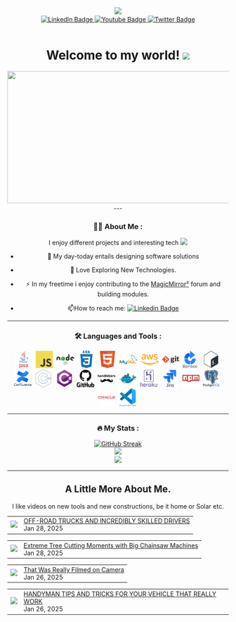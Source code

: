 <!--
**mumblebaj/mumblebaj** is a ✨ _special_ ✨ repository because its `README.md` (this file) appears on your GitHub profile.

Here are some ideas to get you started:

- 🔭 I’m currently working on ...
- 🌱 I’m currently learning ...
- 👯 I’m looking to collaborate on ...
- 🤔 I’m looking for help with ...
- 💬 Ask me about ...
- 📫 How to reach me: ...
- 😄 Pronouns: ...
- ⚡ Fun fact: ...
-->
<div id="header" align="center">
  <img src="https://media.giphy.com/media/M9gbBd9nbDrOTu1Mqx/giphy.gif" width="100"/>
  <div id="badges">
    <a href="https://www.linkedin.com/in/bernard-mumble/">
      <img src="https://img.shields.io/badge/LinkedIn-blue?style=for-the-badge&logo=linkedin&logoColor=white" alt="LinkedIn Badge"/>
    </a>
    <a href="https://www.youtube.com/channel/UCR4UsoNBqvBLqmIkDFSnCdA">
      <img src="https://img.shields.io/badge/YouTube-red?style=for-the-badge&logo=youtube&logoColor=white" alt="Youtube Badge"/>
    </a>
    <a href="https://twitter.com/BajMum">
      <img src="https://img.shields.io/badge/Twitter-blue?style=for-the-badge&logo=twitter&logoColor=white" alt="Twitter Badge"/>
    </a>
  </div>
  <img src="https://komarev.com/ghpvc/?username=mumblebaj&style=flat-square&color=blue" alt=""/>
  <h1>
  Welcome to my world!
  <img src="https://media.giphy.com/media/hvRJCLFzcasrR4ia7z/giphy.gif" width="30px"/>
</h1>
</div>
<div align="center">
  <img src="https://media.giphy.com/media/dWesBcTLavkZuG35MI/giphy.gif" width="600" height="300"/>
---

### :man_technologist: About Me :
I enjoy different projects and interesting tech <img src="https://media.giphy.com/media/WUlplcMpOCEmTGBtBW/giphy.gif" width="30">
- :telescope: My day-today entails designing software solutions

- :seedling: Love Exploring New Technologies.

- :zap: In my freetime i enjoy contributing to the [MagicMirror²](https://forum.magicmirror.builders/) forum and building modules.

- :mailbox:How to reach me: [![Linkedin Badge](https://img.shields.io/badge/LinkedIn-blue?style=flat&logo=Linkedin&logoColor=white)](https://www.linkedin.com/in/bernard-mumble/)

---

### :hammer_and_wrench: Languages and Tools :
<div>
  <img src="https://github.com/devicons/devicon/blob/master/icons/java/java-original-wordmark.svg" title="Java" alt="Java" width="40" height="40"/>&nbsp;
  <img src="https://github.com/devicons/devicon/blob/master/icons/javascript/javascript-original.svg" title="JavaScript" alt="JavaScript" width="40" height="40"/>&nbsp;
  <img src="https://github.com/devicons/devicon/blob/master/icons/nodejs/nodejs-original-wordmark.svg" title="NodeJS" alt="NodeJS" width="40" height="40"/>&nbsp;
  <img src="https://github.com/devicons/devicon/blob/master/icons/css3/css3-plain-wordmark.svg"  title="CSS3" alt="CSS" width="40" height="40"/>&nbsp;
  <img src="https://github.com/devicons/devicon/blob/master/icons/html5/html5-original.svg" title="HTML5" alt="HTML" width="40" height="40"/>&nbsp;
  <img src="https://github.com/devicons/devicon/blob/master/icons/mysql/mysql-original-wordmark.svg" title="MySQL"  alt="MySQL" width="40" height="40"/>&nbsp;
  <img src="https://github.com/devicons/devicon/blob/master/icons/amazonwebservices/amazonwebservices-plain-wordmark.svg" title="AWS" alt="AWS" width="40" height="40"/>&nbsp;
  <img src="https://github.com/devicons/devicon/blob/master/icons/git/git-original-wordmark.svg" title="Git" **alt="Git" width="40" height="40"/>
  <img src="https://github.com/devicons/devicon/blob/master/icons/bamboo/bamboo-original-wordmark.svg" title="Bamboo" alt="Bamboo" width="40" height="40"/>&nbsp;
  <img src="https://github.com/devicons/devicon/blob/master/icons/bash/bash-original.svg" title="Bash" alt="Bash" width="40" height="40"/>&nbsp;
  <img src="https://github.com/devicons/devicon/blob/master/icons/confluence/confluence-original-wordmark.svg" title="Confluence" alt="Confluence" width="40" height="40"/>&nbsp;
  <img src="https://github.com/devicons/devicon/blob/master/icons/cplusplus/cplusplus-line.svg" title="C++" alt="C++" width="40" height="40"/>&nbsp;
  <img src="https://github.com/devicons/devicon/blob/master/icons/csharp/csharp-original.svg" title="C#" alt="C#" width="40" height="40"/>&nbsp;
  <img src="https://github.com/devicons/devicon/blob/master/icons/github/github-original-wordmark.svg" title="Github" alt="Github" width="40" height="40"/>&nbsp;
  <img src="https://github.com/devicons/devicon/blob/master/icons/handlebars/handlebars-original-wordmark.svg" title="Handlebars" alt="Handlebars" width="40" height="40"/>&nbsp;
  <img src="https://github.com/devicons/devicon/blob/master/icons/docker/docker-original.svg" title="Docker" alt="Docker" width="40" height="40"/>&nbsp;
  <img src="https://github.com/devicons/devicon/blob/master/icons/heroku/heroku-original-wordmark.svg" title="Heroku"  alt="Heroku" width="40" height="40"/>&nbsp;
  <img src="https://github.com/devicons/devicon/blob/master/icons/jira/jira-original-wordmark.svg" title="Jira"  alt="Jira" width="40" height="40"/>&nbsp;
  <img src="https://github.com/devicons/devicon/blob/master/icons/npm/npm-original-wordmark.svg" title="NPM" alt="NPM" width="40" height="40"/>&nbsp;
  <img src="https://github.com/devicons/devicon/blob/master/icons/postgresql/postgresql-original-wordmark.svg" title="Postgresql" alt="Postgresql" width="40" height="40"/>&nbsp;
  <img src="https://github.com/devicons/devicon/blob/master/icons/oracle/oracle-original.svg" title="Oraclesql" alt="Oraclesql" width="40" height="40"/>&nbsp;
  <img src="https://github.com/devicons/devicon/blob/master/icons/vscode/vscode-original-wordmark.svg" title="VSCode" alt="VSCode" width="40" height="40"/>&nbsp;
  
 ---

### :fire: My Stats :
[![GitHub Streak](https://streak-stats.demolab.com/?user=mumblebaj&theme=dark)](https://git.io/streak-stats) <br>
<img src="https://readmestats.999857.xyz/api?username=mumblebaj&amp;hide_title=false&amp;hide_border=false&amp;show_icons=true&amp;include_all_commits=true&amp;count_private=true&amp;line_height=20&amp;theme=great-gatsby" style="max-width: 100%;"><br>
<img src="https://readmestats.999857.xyz/api/top-langs/?username=mumblebaj&amp;hide_title=false&amp;hide_border=false&amp;layout=compact&amp;langs_count=10&amp;&amp;theme=great-gatsby&amp;count_private=true&amp;custom_title=My%20all%20time%20Most%20Used%20Languages" style="max-width:100%;">
</div>

---
  ## A Little More About Me.
  I like videos on new tools and new constructions, be it home or Solar etc.

<!-- BLOG-POST-LIST:START --><table><tr><td><a href="https://www.youtube.com/watch?v=0NGPOgl254M"><img width="140px" src="https://i.ytimg.com/vi/0NGPOgl254M/mqdefault.jpg"></a></td>
<td><a href="https://www.youtube.com/watch?v=0NGPOgl254M">OFF-ROAD TRUCKS AND INCREDIBLY SKILLED DRIVERS</a><br/>Jan 28, 2025</td></tr></table>
<table><tr><td><a href="https://www.youtube.com/watch?v=l7XKAOwargQ"><img width="140px" src="https://i.ytimg.com/vi/l7XKAOwargQ/mqdefault.jpg"></a></td>
<td><a href="https://www.youtube.com/watch?v=l7XKAOwargQ">Extreme Tree Cutting Moments with Big Chainsaw Machines</a><br/>Jan 28, 2025</td></tr></table>
<table><tr><td><a href="https://www.youtube.com/watch?v=LA4UCW2isns"><img width="140px" src="https://i.ytimg.com/vi/LA4UCW2isns/mqdefault.jpg"></a></td>
<td><a href="https://www.youtube.com/watch?v=LA4UCW2isns">That Was Really Filmed on Camera</a><br/>Jan 26, 2025</td></tr></table>
<table><tr><td><a href="https://www.youtube.com/watch?v=NgkOJIdSG7U"><img width="140px" src="https://i.ytimg.com/vi/NgkOJIdSG7U/mqdefault.jpg"></a></td>
<td><a href="https://www.youtube.com/watch?v=NgkOJIdSG7U">HANDYMAN TIPS AND TRICKS FOR YOUR VEHICLE THAT REALLY WORK</a><br/>Jan 26, 2025</td></tr></table>
<!-- BLOG-POST-LIST:END -->
